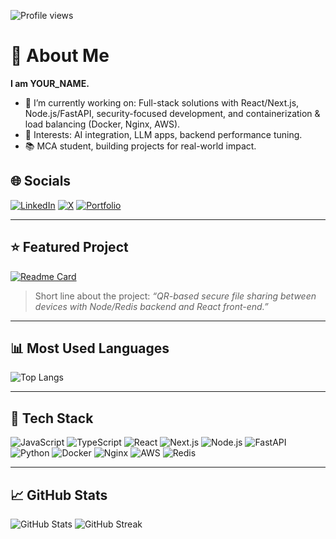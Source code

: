 <!-- Profile views badge -->
![Profile views](https://komarev.com/ghpvc/?username=YOUR_USERNAME&label=Profile%20views&style=flat)

# 👋 About Me
**I am YOUR_NAME.**

- 🚀 I’m currently working on: Full-stack solutions with React/Next.js, Node.js/FastAPI, security-focused development, and containerization & load balancing (Docker, Nginx, AWS).
- 🤖 Interests: AI integration, LLM apps, backend performance tuning.
- 📚 MCA student, building projects for real-world impact.

## 🌐 Socials
[![LinkedIn](https://img.shields.io/badge/LinkedIn-0A66C2?logo=linkedin&logoColor=white)](https://www.linkedin.com/in/YOUR_LINKEDIN/)
[![X](https://img.shields.io/badge/X-111111?logo=x&logoColor=white)](https://x.com/YOUR_X/)
[![Portfolio](https://img.shields.io/badge/Portfolio-000000?logo=vercel&logoColor=white)](https://YOUR_PORTFOLIO_URL)

---

## ⭐ Featured Project
[![Readme Card](https://github-readme-stats.vercel.app/api/pin/?username=YOUR_USERNAME&repo=YOUR_REPO&show_owner=true&theme=dark)](https://github.com/YOUR_USERNAME/YOUR_REPO)

> Short line about the project: *“QR-based secure file sharing between devices with Node/Redis backend and React front-end.”*

---

## 📊 Most Used Languages
![Top Langs](https://github-readme-stats.vercel.app/api/top-langs/?username=YOUR_USERNAME&layout=compact&theme=dark)

---

## 🧰 Tech Stack
![JavaScript](https://img.shields.io/badge/JavaScript-F7DF1E?logo=javascript&logoColor=000)
![TypeScript](https://img.shields.io/badge/TypeScript-3178C6?logo=typescript&logoColor=fff)
![React](https://img.shields.io/badge/React-20232A?logo=react&logoColor=61DAFB)
![Next.js](https://img.shields.io/badge/Next.js-000000?logo=next.js&logoColor=fff)
![Node.js](https://img.shields.io/badge/Node.js-339933?logo=node.js&logoColor=fff)
![FastAPI](https://img.shields.io/badge/FastAPI-009688?logo=fastapi&logoColor=fff)
![Python](https://img.shields.io/badge/Python-3776AB?logo=python&logoColor=fff)
![Docker](https://img.shields.io/badge/Docker-2496ED?logo=docker&logoColor=fff)
![Nginx](https://img.shields.io/badge/Nginx-009639?logo=nginx&logoColor=fff)
![AWS](https://img.shields.io/badge/AWS-232F3E?logo=amazon-aws&logoColor=ff9900)
![Redis](https://img.shields.io/badge/Redis-DC382D?logo=redis&logoColor=fff)

---

## 📈 GitHub Stats
![GitHub Stats](https://github-readme-stats.vercel.app/api?username=YOUR_USERNAME&show_icons=true&theme=dark)
![GitHub Streak](https://streak-stats.demolab.com?user=YOUR_USERNAME&theme=dark)



